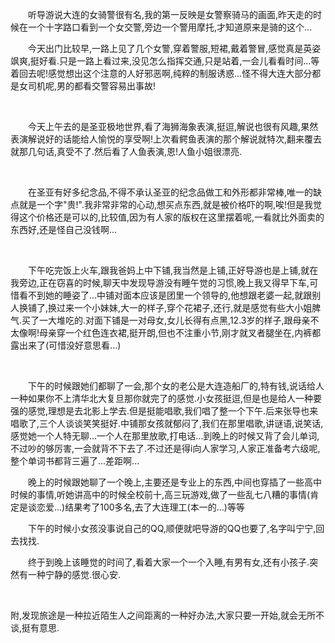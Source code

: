 <div id="sina_keyword_ad_area2" class="articalContent  ">
			<div STYLE="TexT-inDenT: 2em">
<p STYLE="TexT-inDenT: 2em" ALIGN="left">
听导游说大连的女骑警很有名,我的第一反映是女警察骑马的画面,昨天走的时候在一个十字路口看到一个女交警,旁边一个警用摩托,才知道原来是骑的这个...</P>
<p STYLE="TexT-inDenT: 2em" ALIGN="left">
今天出门比较早,一路上见了几个女警,穿着警服,短裙,戴着警冒,感觉真是英姿飒爽,挺好看.只是一路上看过来,没见怎么指挥交通,只是站着,一会儿看看时间...等着回去呢!感觉想出这个注意的人好邪恶啊,纯粹的制服诱惑...怪不得大连大部分都是女司机呢,男的都看交警容易出事故!</P>
<p STYLE="TexT-inDenT: 2em" ALIGN="left">&nbsp;<wbr></P>
<p STYLE="TexT-inDenT: 2em" ALIGN="left">
今天上午去的是圣亚极地世界,看了海狮海象表演,挺逗,解说也很有风趣,果然表演解说好的话能给人愉悦的享受啊!上次看鳄鱼表演的那个解说就特次,翻来覆去就那几句话,真受不了.然后看了人鱼表演,恩!人鱼小姐很漂亮.</P>
<p STYLE="TexT-inDenT: 2em" ALIGN="left">&nbsp;<wbr></P>
<p STYLE="TexT-inDenT: 2em" ALIGN="left">
在圣亚有好多纪念品,不得不承认圣亚的纪念品做工和外形都非常棒,唯一的缺点就是一个字"贵!".我非常非常的心动,想买点东西,就是被价格吓的啊,唉!但是我觉得这个价格还是可以的,比较值,因为有人家的版权在这里摆着呢,一看就比外面卖的东西好,还是怪自己没钱啊...</P>
<p STYLE="TexT-inDenT: 2em" ALIGN="left">&nbsp;<wbr></P>
<p STYLE="TexT-inDenT: 2em" ALIGN="left">
下午吃完饭上火车,跟我爸妈上中下铺,我当然是上铺,正好导游也是上铺,就在我旁边,正在窃喜的时候,聊天中发现导游没有睡午觉的习惯,晚上我又得早下车,可惜看不到她的睡姿了...中铺对面本应该是团里一个领导的,他想跟老婆一起,就跟别人换铺了,换过来一个小妹妹,大一的样子,穿个花裙子,还行,就是感觉有些大小姐脾气.买了一大堆吃的.对面下铺是一对母女,女儿长得有点黑,12.3岁的样子,跟母亲不太像啊!母亲穿一个红色连衣裙,挺开朗,但也不注重小节,刚才就叉者腿坐在,内裤都露出来了(可惜没好意思看...)</P>
<p STYLE="TexT-inDenT: 2em" ALIGN="left">&nbsp;<wbr></P>
<p STYLE="TexT-inDenT: 2em" ALIGN="left">
下午的时候跟她们都聊了一会,那个女的老公是大连造船厂的,特有钱,说话给人一种如果你不上清华北大复旦那你就完了的感觉.小女孩挺逗,但是也是给人一种要强的感觉,理想是去北影上学去.但是挺能唱歌,我们唱了整一个下午.后来张导也来唱歌了,三个人谈谈笑笑挺好.中铺那女孩就郁闷了,我们在那里唱歌,讲谜语,说笑话,感觉她一个人特无聊...一个人在那里放歌,打电话...到晚上的时候又背了会儿单词,不过吵的够厉害,一会就背不下去了.不过还是得i向人家学习,人家正准备考六级呢,整个单词书都背三遍了...差距啊...</P>
<p STYLE="TexT-inDenT: 2em" ALIGN="left">
晚上的时候跟她聊了一个晚上,主要还是专业上的东西,中间也穿插了一些高中时候的事情,听她讲高中的时候全校前十,高三玩游戏,做了一些乱七八糟的事情(肯定是谈恋爱...)结果考了100多名,去了大连理工(本一的...)等等</P>
<p STYLE="TexT-inDenT: 2em" ALIGN="left">
下午的时候小女孩没事说自己的QQ,顺便就吧导游的QQ也要了,名字叫宁宁,回去找找.</P>
<p STYLE="TexT-inDenT: 2em" ALIGN="left">
终于到晚上该睡觉的时间了,看着大家一个一个入睡,有男有女,还有小孩子.突然有一种宁静的感觉.很心安.</P>
<p STYLE="TexT-inDenT: 2em" ALIGN="left">&nbsp;<wbr></P>
附,发现旅途是一种拉近陌生人之间距离的一种好办法,大家只要一开始,就会无所不谈,挺有意思.</DIV>							
		</div>